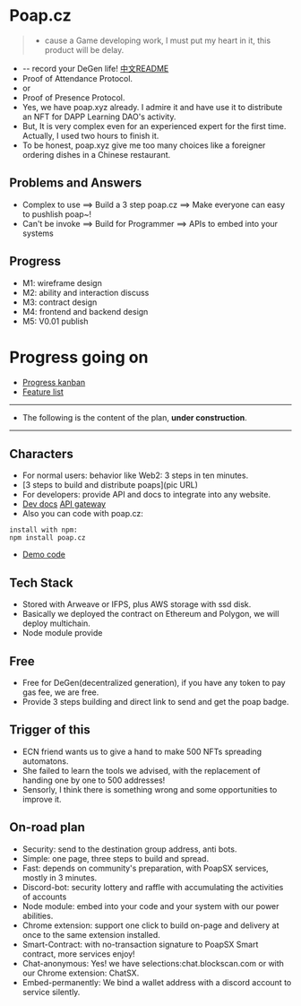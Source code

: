 # Poap.cz 
> + cause a Game developing work, I must put my heart in it, this product will be delay.
+ -- record your DeGen life!  [中文README](README_CN.md)
+ Proof of Attendance Protocol.
+ or
+ Proof of Presence Protocol.
+ Yes, we have poap.xyz already. I admire it and have use it to distribute an NFT for DAPP Learning DAO's activity.
+ But, It is very complex even for an experienced expert for the first time. Actually, I used two hours to finish it.
+ To be honest, poap.xyz give me too many choices like a foreigner ordering dishes in a Chinese restaurant.

## Problems and Answers
+ Complex to use ==> Build a 3 step poap.cz ==> Make everyone can easy to pushlish poap~!
+ Can't be invoke ==> Build for Programmer ==> APIs to embed into your systems

## Progress
+ M1: wireframe design
+ M2: ability and interaction discuss
+ M3: contract design
+ M4: frontend and backend design
+ M5: V0.01 publish

# Progress going on
+ [Progress kanban](https://xstack.notion.site/Poap-cz-a1892a22cb244aaf88b0e39563ca239f)
+ [Feature list](https://xstack.notion.site/Poap-cz-cd5fee5d85094881b6dff6ef9af3ee0b)
----
+ The following is the content of the plan, **under construction**.
----
## Characters
+ For normal users: behavior like Web2: 3 steps in ten minutes.
+ [3 steps to build and distribute poaps](pic URL)
+ For developers: provide API and docs to integrate into any website.
+ [Dev docs](https://docs.poap.cz) [API gateway](https://api.poap.cz)
+ Also you can code with poap.cz:
```
install with npm:
npm install poap.cz
```
+ [Demo code](https://docs.poap.cz/demo)

## Tech Stack
+ Stored with Arweave or IFPS, plus AWS storage with ssd disk.
+ Basically we deployed the contract on Ethereum and Polygon, we will deploy multichain.
+ Node module provide []()

## Free
+ Free for DeGen(decentralized generation), if you have any token to pay gas fee, we are free.
+ Provide 3 steps building and direct link to send and get the poap badge.

## Trigger of this
+ ECN friend wants us to give a hand to make 500 NFTs spreading automatons.
+ She failed to learn the tools we advised, with the replacement of handing one by one to 500 addresses!
+ Sensorly, I think there is something wrong and some opportunities to improve it.

## On-road plan
+ Security: send to the destination group address, anti bots.
+ Simple: one page, three steps to build and spread.
+ Fast:  depends on community's preparation, with PoapSX services, mostly in 3 minutes.
+ Discord-bot: security lottery and raffle with accumulating the activities of accounts
+ Node module: embed into your code and your system with our power abilities.
+ Chrome extension: support one click to build on-page and delivery at once to the same extension installed.
+ Smart-Contract: with no-transaction signature to PoapSX Smart contract, more services enjoy!
+ Chat-anonymous: Yes! we have selections:chat.blockscan.com or with our Chrome extension: ChatSX.
+ Embed-permanently: We bind a wallet address with a discord account to service silently.

